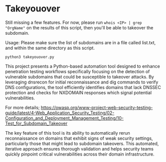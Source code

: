 # Takeyouover

Still missing a few features. For now, please run ``` whois <IP> | grep "OrgName" ``` on the results of this script, then you'll be able to takeover the subdomain.

Usage: Please make sure the list of subdomains are in a file called list.txt, and within the same directory as this script.

``` python3 takeyouover.py ```

This project presents a Python-based automation tool designed to enhance penetration testing workflows specifically focusing on the detection of vulnerable subdomains that could be susceptible to takeover attacks. By leveraging dnsrecon for initial reconnaissance and dig commands to verify DNS configurations, the tool efficiently identifies domains that lack DNSSEC protection and checks for NXDOMAIN responses which signal potential vulnerabilities.

For more details; https://owasp.org/www-project-web-security-testing-guide/latest/4-Web_Application_Security_Testing/02-Configuration_and_Deployment_Management_Testing/10-Test_for_Subdomain_Takeover


The key feature of this tool is its ability to automatically rerun reconnaissance on domains that exhibit signs of weak security settings, particularly those that might lead to subdomain takeovers. This automated, iterative approach ensures thorough validation and helps security teams quickly pinpoint critical vulnerabilities across their domain infrastructure.
